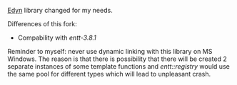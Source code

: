 [Edyn](https://github.com/xissburg/edyn) library changed for my needs.

Differences of this fork:
- Compability with *entt-3.8.1*

Reminder to myself: never use dynamic linking with this library on MS Windows. The reason is that there is possibility that there will be created 2 separate instances of some template functions and *entt::registry* would use the same pool for different types which will lead to  unpleasant crash.
